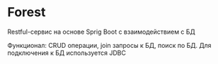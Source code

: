 # Forest
Restful-сервис на основе Sprig Boot с взаимодействием с БД

Функционал: CRUD операции, join запросы к БД, поиск по БД.
Для подключения к БД используется JDBC
